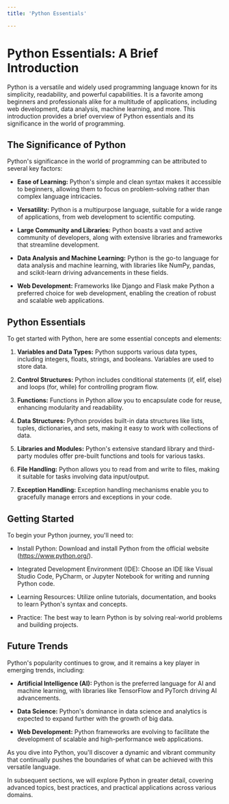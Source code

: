 ```yaml
---
title: 'Python Essentials'

---
```


# Python Essentials: A Brief Introduction

Python is a versatile and widely used programming language known for its simplicity, readability, and powerful capabilities. It is a favorite among beginners and professionals alike for a multitude of applications, including web development, data analysis, machine learning, and more. This introduction provides a brief overview of Python essentials and its significance in the world of programming.

## The Significance of Python

Python's significance in the world of programming can be attributed to several key factors:

- **Ease of Learning:** Python's simple and clean syntax makes it accessible to beginners, allowing them to focus on problem-solving rather than complex language intricacies.

- **Versatility:** Python is a multipurpose language, suitable for a wide range of applications, from web development to scientific computing.

- **Large Community and Libraries:** Python boasts a vast and active community of developers, along with extensive libraries and frameworks that streamline development.

- **Data Analysis and Machine Learning:** Python is the go-to language for data analysis and machine learning, with libraries like NumPy, pandas, and scikit-learn driving advancements in these fields.

- **Web Development:** Frameworks like Django and Flask make Python a preferred choice for web development, enabling the creation of robust and scalable web applications.

## Python Essentials

To get started with Python, here are some essential concepts and elements:

1. **Variables and Data Types:** Python supports various data types, including integers, floats, strings, and booleans. Variables are used to store data.

2. **Control Structures:** Python includes conditional statements (if, elif, else) and loops (for, while) for controlling program flow.

3. **Functions:** Functions in Python allow you to encapsulate code for reuse, enhancing modularity and readability.

4. **Data Structures:** Python provides built-in data structures like lists, tuples, dictionaries, and sets, making it easy to work with collections of data.

5. **Libraries and Modules:** Python's extensive standard library and third-party modules offer pre-built functions and tools for various tasks.

6. **File Handling:** Python allows you to read from and write to files, making it suitable for tasks involving data input/output.

7. **Exception Handling:** Exception handling mechanisms enable you to gracefully manage errors and exceptions in your code.

## Getting Started

To begin your Python journey, you'll need to:

- Install Python: Download and install Python from the official website (https://www.python.org/).

- Integrated Development Environment (IDE): Choose an IDE like Visual Studio Code, PyCharm, or Jupyter Notebook for writing and running Python code.

- Learning Resources: Utilize online tutorials, documentation, and books to learn Python's syntax and concepts.

- Practice: The best way to learn Python is by solving real-world problems and building projects.

## Future Trends

Python's popularity continues to grow, and it remains a key player in emerging trends, including:

- **Artificial Intelligence (AI):** Python is the preferred language for AI and machine learning, with libraries like TensorFlow and PyTorch driving AI advancements.

- **Data Science:** Python's dominance in data science and analytics is expected to expand further with the growth of big data.

- **Web Development:** Python frameworks are evolving to facilitate the development of scalable and high-performance web applications.

As you dive into Python, you'll discover a dynamic and vibrant community that continually pushes the boundaries of what can be achieved with this versatile language.

In subsequent sections, we will explore Python in greater detail, covering advanced topics, best practices, and practical applications across various domains.
